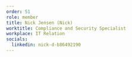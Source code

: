 ```yaml
---
order: 51
role: member
title: Nick Jensen (Nick)
worktitle: Compliance and Security Specialist
workplace: IT Relation
socials:
  linkedin: nick-d-b86492190
---
```

